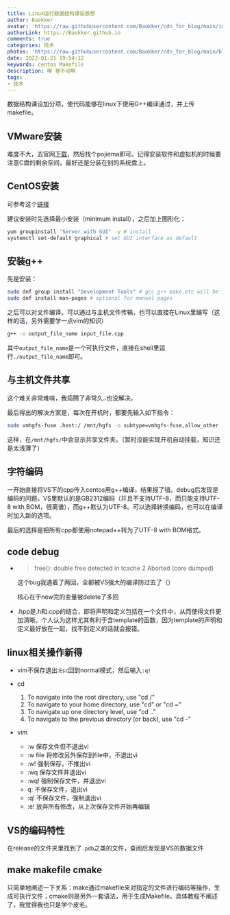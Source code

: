 ```yaml
---
title: Linux运行数据结构课设感想
author: Baokker
avatar: 'https://raw.githubusercontent.com/Baokker/cdn_for_blog/main/img/custom/avatar.jpg'
authorLink: https://Baokker.github.io
comments: true
categories: 技术
photos: 'https://raw.githubusercontent.com/Baokker/cdn_for_blog/main/blog_imgs/defaultImages.jpg'
date: 2022-01-21 19:54:12
keywords: centos Makefile
description: 唉 卷不动啊
tags: 
- 技术
---
```


数据结构课设加分项，使代码能够在linux下使用G++编译通过，并上传makefile。

## VMware安装

难度不大，去官网[下载](https://www.vmware.com/cn/products/workstation-pro/workstation-pro-evaluation.html)，然后找个pojiema即可。记得安装软件和虚拟机的时候要注意C盘的剩余空间，最好还是分装在别的系统盘上。

## CentOS安装

可参考这个[链接](https://blog.csdn.net/m0_46855648/article/details/111365163)

建议安装时先选择最小安装（minimum install），之后加上图形化：

```bash
yum groupinstall "Server with GUI" -y # install
systemctl set-default graphical # set GUI interface as default
```

## 安装g++

先是安装：

```bash
sudo dnf group install "Development Tools" # gcc g++ make,etc will be installed
sudo dnf install man-pages # optional for manual pages
```

之后可以对文件编译。可以通过与主机文件传输，也可以直接在Linux里编写（这样的话，另外需要学一点vim的知识）

```bash
g++ -o output_file_name input_file.cpp
```

其中`output_file_name`是一个可执行文件，直接在shell里运行`./output_file_name`即可。

## 与主机文件共享

这个难关非常难啃，我捣腾了非常久..也没解决。

最后得出的解决方案是，每次在开机时，都要先输入如下指令：

```bash
sudo vmhgfs-fuse .host:/ /mnt/hgfs -o subtype=vmhgfs-fuse,allow_other
```

这样，在`/mnt/hgfs/`中会显示共享文件夹。（暂时没能实现开机自动挂载，知识还是太浅薄了）

## 字符编码

一开始直接将VS下的cpp传入centos用g++编译，结果报了错。debug后发现是编码的问题。VS里默认的是GB2312编码（并且不支持UTF-8，而只能支持UTF-8 with BOM，很离谱），而g++默认为UTF-8。可以选择转换编码，也可以在编译时加入新的选项。

最后的选择是把所有cpp都使用notepad++转为了UTF-8 with BOM格式。

## code debug

- > free(): double free detected in tcache 2
  > Aborted (core dumped)
  
  这个bug我遇着了两回，全都被VS强大的编译防过去了（）
  
  核心在于new完的变量被delete了多回

- .hpp是.h和.cpp的结合，即将声明和定义包括在一个文件中，从而使得文件更加清晰。个人认为这样尤其有利于含template的函数，因为template的声明和定义最好放在一起，找不到定义的话就会报错。

## linux相关操作新得

- vim不保存退出:`Esc`回到normal模式，然后输入`:q!`

- cd
    1. To navigate into the root directory, use "cd /"
    2. To navigate to your home directory, use "cd" or "cd ~"
    3. To navigate up one directory level, use "cd .."
    4. To navigate to the previous directory (or back), use "cd -"
    
- vim

    - :w 保存文件但不退出vi
    - :w file 将修改另外保存到file中，不退出vi
    - :w! 强制保存，不推出vi
    - :wq 保存文件并退出vi
    - :wq! 强制保存文件，并退出vi
    - q: 不保存文件，退出vi
    - :q! 不保存文件，强制退出vi
    - :e! 放弃所有修改，从上次保存文件开始再编辑

    

## VS的编码特性

在release的文件夹里找到了`.pdb`之类的文件，查阅后发现是VS的数据文件

## make makefile cmake

只简单地阐述一下关系：make通过makefile来对指定的文件进行编码等操作，生成可执行文件；cmake则是另外一套语法，用于生成Makefile。具体教程不阐述了，我觉得我也只是学个皮毛。

